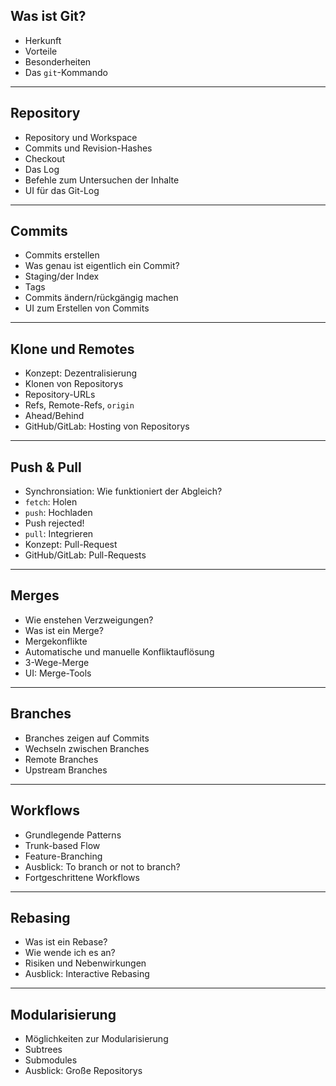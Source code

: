 ## Was ist Git?

 * Herkunft
 * Vorteile
 * Besonderheiten
 * Das `git`-Kommando

---

## Repository

 * Repository und Workspace 
 * Commits und Revision-Hashes
 * Checkout
 * Das Log
 * Befehle zum Untersuchen der Inhalte
 * UI für das Git-Log

---


## Commits

 * Commits erstellen
 * Was genau ist eigentlich ein Commit?  
 * Staging/der Index
 * Tags
 * Commits ändern/rückgängig machen
 * UI zum Erstellen von Commits


---


## Klone und Remotes

 * Konzept: Dezentralisierung
 * Klonen von Repositorys
 * Repository-URLs
 * Refs, Remote-Refs, `origin`
 * Ahead/Behind
 * GitHub/GitLab: Hosting von Repositorys


---


## Push & Pull

 * Synchronsiation: Wie funktioniert der Abgleich?
 * `fetch`: Holen
 * `push`: Hochladen
 * Push rejected!
 * `pull`: Integrieren
 * Konzept: Pull-Request
 * GitHub/GitLab: Pull-Requests


---


## Merges

 * Wie enstehen Verzweigungen?
 * Was ist ein Merge?
 * Mergekonflikte
 * Automatische und manuelle Konfliktauflösung
 * 3-Wege-Merge
 * UI: Merge-Tools

---


## Branches

 * Branches zeigen auf Commits
 * Wechseln zwischen Branches
 * Remote Branches
 * Upstream Branches


---


## Workflows

 * Grundlegende Patterns
 * Trunk-based Flow
 * Feature-Branching
 * Ausblick: To branch or not to branch?
 * Fortgeschrittene Workflows


---

## Rebasing

 * Was ist ein Rebase?
 * Wie wende ich es an?
 * Risiken und Nebenwirkungen
 * Ausblick: Interactive Rebasing

---


## Modularisierung

 * Möglichkeiten zur Modularisierung
 * Subtrees
 * Submodules
 * Ausblick: Große Repositorys



